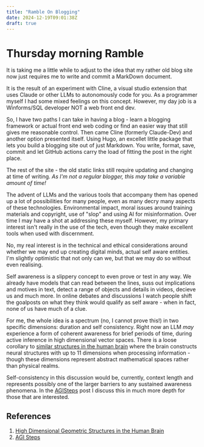 ```yaml
---
title: "Ramble On Blogging"
date: 2024-12-19T09:01:38Z
draft: true
---
```


# Thursday morning Ramble

It is taking me a little while to adjust to the idea that my rather old blog site now just requires me to write and commit a MarkDown document.

It is the result of an experiment with Cline, a visual studio extension that uses Claude or other LLMs to autonomously code for you. As a programmer myself I had some mixed feelings on this concept. However, my day job is a Winforms/SQL developer NOT a web front end dev.

So, I have two paths I can take in having a blog - learn a blogging framework or actual front end web coding or find an easier way that still gives me reasonable control. Then came Cline (formerly Claude-Dev) and another option presented itself. Using Hugo, an excellet little package that lets you build a blogging site out of just Markdown. You write, format, save, commit and let GitHub actions carry the load of fitting the post in the right place.

The rest of the site - the old static links still require updating and changing at time of writing. *As I'm not a regular blogger, this may take a variable amount of time!*

The advent of LLMs and the various tools that accompany them has opened up a lot of possibilities for many people, even as many decry many aspects of these technologies. Environmental impact, moral issues around training materials and copyright, use of "slop" and using AI for misinformation. Over time I may have a shot at addressing these myself. However, my primary interest isn't really in the use of the tech, even though they make excellent tools when used with discernment.

No, my real interest is in the technical and ethical considerations around whether we may end up creating digital minds, actual self aware entities. I'm slightly optimistic that not only can we, but that we may do so without even realising.

Self awareness is a slippery concept to even prove or test in any way. We already have models that can read between the lines, suss out implications and motives in text, detect a range of objects and details in videos, decieve us and much more. In online debates and discussions I watch people shift the goalposts on what they think would qualify as self aware - when in fact, none of us have much of a clue.

For me, the whole idea is a spectrum (no, I cannot prove this!) in two specific dimensions: duration and self consistency. Right now an LLM *may* experience a form of coherent awareness for brief periods of time, during active inference in high dimensional vector spaces. There is a loose corollary to [similar structures in the human brain][1] where the brain constructs neural structures with up to 11 dimensions when processing information - though these dimensions represent abstract mathematical spaces rather than physical realms.

Self-consistency in this discussion would be, currently, context length and represents possibly one of the larger barriers to any sustained awareness phenomena. In the [AGISteps][2] post I discuss this in much more depth for those that are interested.

## References

1. [High Dimensional Geometric Structures in the Human Brain][1]
2. [AGI Steps][2]

[1]: https://bigthink.com/hard-science/our-brains-think-in-11-dimensions-discover-scientists/ "High Dimensional Geometric Structures in the Human Brain"
[2]: https://soulfiremage.github.io/posts/agisteps/ "Step to AGI Overview"
